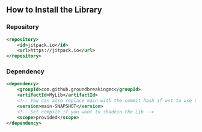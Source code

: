 ## How to Install the Library

### Repository
```xml
<repository>
    <id>jitpack.io</id>
    <url>https://jitpack.io</url>
</repository>
```

### Dependency
```xml
<dependency>
    <groupId>com.github.groundbreakingmc</groupId>
    <artifactId>MyLib</artifactId>
    <!-- You can also replace main with the commit hash if wnt to use specified -->
    <version>main-SNAPSHOT</version>
    <!-- Set compile if you want to shadein the Lib -->
    <scope>provided</scope>
</dependency>
```